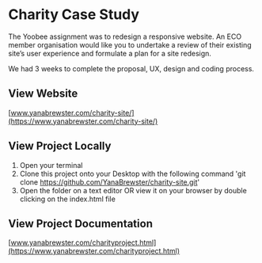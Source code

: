 # Charity Case Study

The Yoobee assignment was to redesign a responsive website. An ECO member organisation would like you to undertake a review of their
existing site’s user experience and formulate a plan for a site redesign.

We had 3 weeks to complete the proposal, UX, design and coding process.

## View Website

[www.yanabrewster.com/charity-site/](https://www.yanabrewster.com/charity-site/)

## View Project Locally

1. Open your terminal
2. Clone this project onto your Desktop with the following command 'git clone https://github.com/YanaBrewster/charity-site.git'
3. Open the folder on a text editor OR view it on your browser by double clicking on the index.html file

## View Project Documentation

[www.yanabrewster.com/charityproject.html](https://www.yanabrewster.com/charityproject.html)
